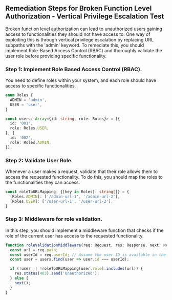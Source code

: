 

## Remediation Steps for Broken Function Level Authorization - Vertical Privilege Escalation Test
Broken function level authorization can lead to unauthorized users gaining access to functionalities they should not have access to. One way of exploiting this is through vertical privilege escalation by replacing URL subpaths with the 'admin' keyword. To remediate this, you should implement Role-Based Access Control (RBAC) and thoroughly validate the user role before providing specific functionality.

### Step 1: Implement Role Based Access Control (RBAC).
You need to define roles within your system, and each role should have access to specific functionalities.

```typescript
enum Roles {
  ADMIN = 'admin',
  USER = 'user',
}

const users: Array<{id: string, role: Roles}> = [{
  id: '001',
  role: Roles.USER,
}, {
  id: '002',
  role: Roles.ADMIN,
}];
```

### Step 2: Validate User Role.
Whenever a user makes a request, validate that their role allows them to access the requested functionality. To do this, you should map the roles to the functionalities they can access.

```typescript
const roleToURLMapping: {[key in Roles]: string[]} = {
  [Roles.ADMIN]: ['/admin-url-1', '/admin-url-2'],
  [Roles.USER]: ['/user-url-1', '/user-url-2'],
}
```

### Step 3: Middleware for role validation.

In this step, you should implement a middleware function that checks if the role of the current user has access to the requested functionality.

```typescript
function roleValidationMiddleware(req: Request, res: Response, next: NextFunction) {
  const url = req.path;
  const userId = req.userId; // Assume the user ID is available in the request after authentication.
  const user = users.find(user => user.id === userId);

  if (!user || !roleToURLMapping[user.role].includes(url)) {
    res.status(403).send('Unauthorized');
  } else {
    next();
  }
}
```